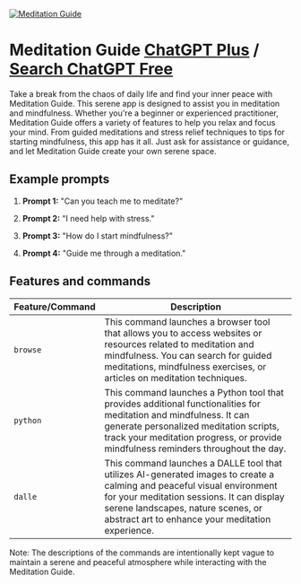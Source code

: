 
[![Meditation Guide](https://files.oaiusercontent.com/file-eYdDV2uLTHcEkJveX61Vgpoe?se=2123-10-16T01%3A06%3A21Z&sp=r&sv=2021-08-06&sr=b&rscc=max-age%3D31536000%2C%20immutable&rscd=attachment%3B%20filename%3Ded4150fd-4cdb-4440-9119-2c9c58fad7fe.png&sig=wIjuOeo1jU2XNrz%2BzOASaxCAHOJG/jzvyQxdJTj5bgE%3D)](https://chat.openai.com/g/g-ST3G9LvQd-meditation-guide)

# Meditation Guide [ChatGPT Plus](https://chat.openai.com/g/g-ST3G9LvQd-meditation-guide) / [Search ChatGPT Free](https://gptcall.net/index.html#/?search=Meditation%20Guide)

Take a break from the chaos of daily life and find your inner peace with Meditation Guide. This serene app is designed to assist you in meditation and mindfulness. Whether you're a beginner or experienced practitioner, Meditation Guide offers a variety of features to help you relax and focus your mind. From guided meditations and stress relief techniques to tips for starting mindfulness, this app has it all. Just ask for assistance or guidance, and let Meditation Guide create your own serene space.

## Example prompts

1. **Prompt 1:** "Can you teach me to meditate?"

2. **Prompt 2:** "I need help with stress."

3. **Prompt 3:** "How do I start mindfulness?"

4. **Prompt 4:** "Guide me through a meditation."


## Features and commands

| Feature/Command | Description |
| --- | --- |
| `browse` | This command launches a browser tool that allows you to access websites or resources related to meditation and mindfulness. You can search for guided meditations, mindfulness exercises, or articles on meditation techniques. |
| `python` | This command launches a Python tool that provides additional functionalities for meditation and mindfulness. It can generate personalized meditation scripts, track your meditation progress, or provide mindfulness reminders throughout the day. |
| `dalle` | This command launches a DALLE tool that utilizes AI-generated images to create a calming and peaceful visual environment for your meditation sessions. It can display serene landscapes, nature scenes, or abstract art to enhance your meditation experience. |

Note: The descriptions of the commands are intentionally kept vague to maintain a serene and peaceful atmosphere while interacting with the Meditation Guide.



